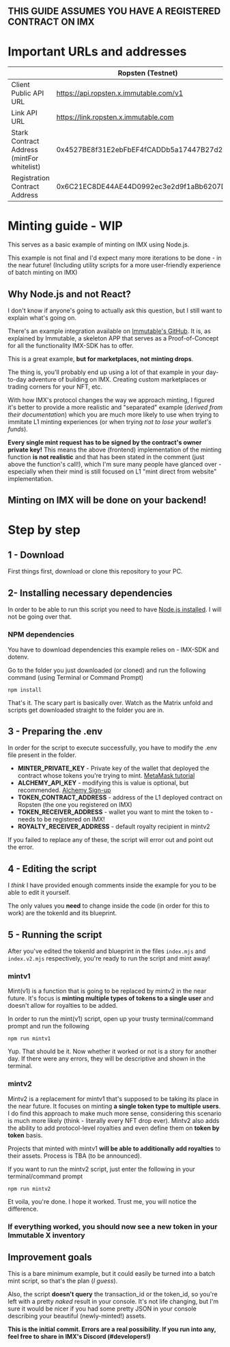 ## THIS GUIDE ASSUMES YOU HAVE A REGISTERED CONTRACT ON IMX

# Important URLs and addresses

| | Ropsten (Testnet) | Mainnet |
|-|-|-|
| Client Public API URL | https://api.ropsten.x.immutable.com/v1 | https://api.x.immutable.com/v1 |
| Link API URL | https://link.ropsten.x.immutable.com | https://link.x.immutable.com |
| Stark Contract Address (mintFor whitelist) | 0x4527BE8f31E2ebFbEF4fCADDb5a17447B27d2aef | 0x5FDCCA53617f4d2b9134B29090C87D01058e27e9 |
| Registration Contract Address | 0x6C21EC8DE44AE44D0992ec3e2d9f1aBb6207D864 | 0x72a06bf2a1CE5e39cBA06c0CAb824960B587d64c |

# Minting guide - WIP

This serves as a basic example of minting on IMX using Node.js. 

This example is not final and I'd expect many more iterations to be done - in the near future! (Including utility scripts for a more user-friendly experience of batch minting on IMX) 

## Why Node.js and not React?
I don't know if anyone's going to actually ask this question, but I still want to explain what's going on.

There's an example integration available on [Immutable's GitHub](https://github.com/immutable/imx-integration-example).
It is, as explained by Immutable, a skeleton APP that serves as a Proof-of-Concept for all the functionality IMX-SDK has to offer.

This is a great example, **but for marketplaces, not minting drops**.

The thing is, you'll probably end up using a lot of that example in your day-to-day adventure of building on IMX.
Creating custom marketplaces or trading corners for your NFT, etc.

With how IMX's protocol changes the way we approach minting, I figured it's better to provide a more realistic and "separated" example (*derived from their documentation*) which you are much more likely to use when trying to immitate L1 minting experiences (or when trying *not to lose your wallet's funds*).

**Every single mint request has to be signed by the contract's owner private key!**
This means the above (frontend) implementation of the minting function **is not realistic** and that has been stated in the comment (just above the function's call!), which I'm sure many people have glanced over - especially when their mind is still focused on L1 "mint direct from website" implementation.

## Minting on IMX will be done on your backend!

# Step by step
## 1 - Download
First things first, download or clone this repository to your PC.

## 2- Installing necessary dependencies
In order to be able to run this script you need to have [Node.js installed](https://nodejs.org/en/download/). I will not be going over that.
### NPM dependencies
You have to download dependencies this example relies on - IMX-SDK and dotenv.

Go to the folder you just downloaded (or cloned) and run the following command (using Terminal or Command Prompt)

    npm install
That's it. The scary part is basically over. Watch as the Matrix unfold and scripts get downloaded straight to the folder you are in.

## 3 - Preparing the .env
In order for the script to execute successfully, you have to modify the .env file present in the folder.

- **MINTER_PRIVATE_KEY** - Private key of the wallet that deployed the contract whose tokens you're trying to mint. [MetaMask tutorial](https://metamask.zendesk.com/hc/en-us/articles/360015289632-How-to-Export-an-Account-Private-Key)
-  **ALCHEMY_API_KEY** - modifying this is value is optional, but recommended. [Alchemy Sign-up](https://auth.alchemyapi.io/signup)
-  **TOKEN_CONTRACT_ADDRESS** - address of the L1 deployed contract on Ropsten (the one you registered on IMX)
- **TOKEN_RECEIVER_ADDRESS** - wallet you want to mint the token to - needs to be registered on IMX!
- **ROYALTY_RECEIVER_ADDRESS** - default royalty recipient in mintv2

If you failed to replace any of these, the script will error out and point out the error.

## 4 - Editing the script
I *think* I have provided enough comments inside the example for you to be able to edit it yourself.

The only values you **need** to change inside the code (in order for this to work) are the tokenId and its blueprint.

## 5 - Running the script
After you've edited the tokenId and blueprint in the files `index.mjs` and `index.v2.mjs` respectively, you're ready to run the script and mint away!

### mintv1
Mint(v1) is a function that is going to be replaced by mintv2 in the near future. 
It's focus is **minting multiple types of tokens to a single user** and doesn't allow for royalties to be added.

In order to run the mint(v1) script, open up your trusty terminal/command prompt and run the following

    npm run mintv1
Yup. That should be it. Now whether it worked or not is a story for another day.
If there were any errors, they will be descriptive and shown in the terminal.

### mintv2

Mintv2 is a replacement for mintv1 that's supposed to be taking its place in the near future. It focuses on minting **a single token type to multiple users**. I do find this approach to make much more sense, considering this scenario is much more likely (think - literally every NFT drop ever). Mintv2 also adds the ability to add protocol-level royalties and even define them on **token by token** basis.

Projects that minted with mintv1 **will be able to additionally add royalties** to their assets. Process is TBA (to be announced).

If you want to run the mintv2 script, just enter the following in your terminal/command prompt

    npm run mintv2
Et voila, you're done. I hope it worked. Trust me, you will notice the difference.

### If everything worked, you should now see a new token in your Immutable X inventory

## Improvement goals
This is a bare minimum example, but it could easily be turned into a batch mint script, so that's the plan (*I guess*).

Also, the script **doesn't query** the transaction_id or the token_id, so you're left with a pretty *naked* result in your console. It's not life changing, but I'm sure it would be nicer if you had some pretty JSON in your console describing your beautiful (newly-minted!) assets.

**This is the initial commit. Errors are a real possibility. If you run into any, feel free to share in IMX's Discord (#developers!)**